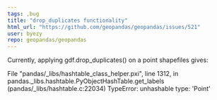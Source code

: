 ```yaml
---
tags: ,bug
title: "drop_duplicates functionality"
html_url: "https://github.com/geopandas/geopandas/issues/521"
user: byezy
repo: geopandas/geopandas
---
```


Currently, applying gdf.drop_duplicates() on a point shapefiles gives:

File "pandas/_libs/hashtable_class_helper.pxi", line 1312, in pandas._libs.hashtable.PyObjectHashTable.get_labels (pandas/_libs/hashtable.c:22034)
TypeError: unhashable type: 'Point'
